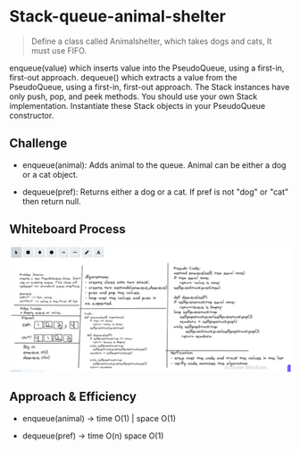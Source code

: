 # Stack-queue-animal-shelter

> Define a class called Animalshelter, which takes dogs and cats, It must use FIFO.

enqueue(value) which inserts value into the PseudoQueue, using a first-in, first-out approach. dequeue() which extracts a value from the PseudoQueue, using a first-in, first-out approach. The Stack instances have only push, pop, and peek methods. You should use your own Stack implementation. Instantiate these Stack objects in your PseudoQueue constructor.

## Challenge

* enqueue(animal): Adds animal to the queue. Animal can be either a dog or a cat object.

* dequeue(pref): Returns either a dog or a cat. If pref is not "dog" or "cat" then return null.

## Whiteboard Process

![Image](./stack-queue-animal-shelter.PNG)


## Approach & Efficiency

* enqueue(animal) -> time O(1) | space O(1)

* dequeue(pref) -> time O(n) space O(1)